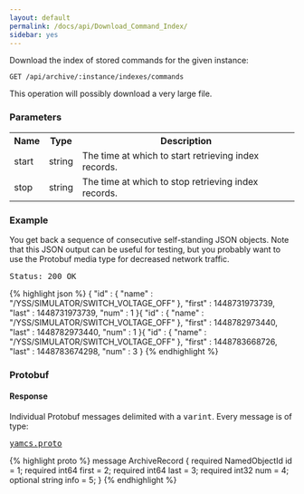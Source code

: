 ```yaml
---
layout: default
permalink: /docs/api/Download_Command_Index/
sidebar: yes
---
```


Download the index of stored commands for the given instance:

    GET /api/archive/:instance/indexes/commands

<div class="hint">
This operation will possibly download a very large file.
</div>

### Parameters

<table class="inline">
  <tr>
    <th>Name</th>
    <th>Type</th>
    <th>Description</th>
  </tr>
  <tr>
    <td class="code">start</td>
    <td class="code">string</td>
    <td>The time at which to start retrieving index records.</td>
  </tr>
  <tr>
    <td class="code">stop</td>
    <td class="code">string</td>
    <td>The time at which to stop retrieving index records.</td> 
  </tr>
</table>
    
### Example

You get back a sequence of consecutive self-standing JSON objects. Note that this JSON output can be useful for testing, but you probably want to use the Protobuf media type for decreased network traffic.

<pre class="header">
Status: 200 OK
</pre>

{% highlight json %}
{
  "id" : {
    "name" : "/YSS/SIMULATOR/SWITCH_VOLTAGE_OFF"
  },
  "first" : 1448731973739,
  "last" : 1448731973739,
  "num" : 1
}{
  "id" : {
    "name" : "/YSS/SIMULATOR/SWITCH_VOLTAGE_OFF"
  },
  "first" : 1448782973440,
  "last" : 1448782973440,
  "num" : 1
}{
  "id" : {
    "name" : "/YSS/SIMULATOR/SWITCH_VOLTAGE_OFF"
  },
  "first" : 1448783668726,
  "last" : 1448783674298,
  "num" : 3
}
{% endhighlight %}

### Protobuf

#### Response

Individual Protobuf messages delimited with a <tt>varint</tt>. Every message is of type:

<pre class="r header"><a href="/docs/api/yamcs.proto/">yamcs.proto</a></pre>
{% highlight proto %}
message ArchiveRecord {
  required NamedObjectId id = 1;
  required int64 first = 2;
  required int64 last = 3;
  required int32 num = 4;
  optional string info = 5;
}
{% endhighlight %}
